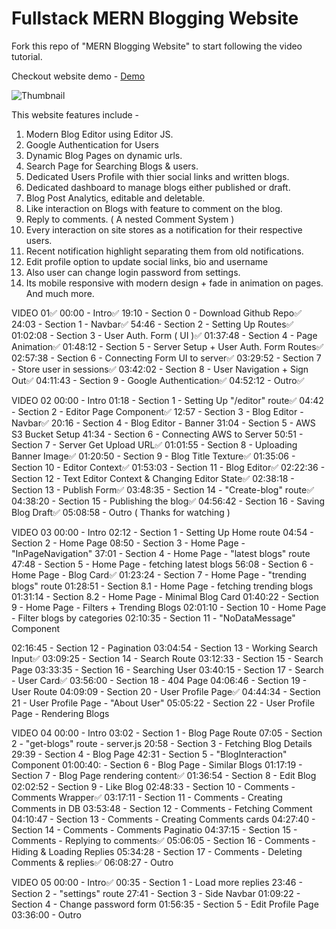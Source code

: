 # Fullstack MERN Blogging Website

Fork this repo of "MERN Blogging Website" to start following the video tutorial.

Checkout website demo - [Demo](https://youtu.be/J7BGuuuvDDk)

![Thumbnail](https://c10.patreonusercontent.com/4/patreon-media/p/post/90122909/dd5363bd03fb4a6c8fcd5d15df98e6bf/eyJ3Ijo4MjB9/1.png?token-time=1697414400&token-hash=BZ-Mzp19WnBLcCFB8LmJFDw98mpnCRGcOCt_T615miY%3D)

This website features include -

1. Modern Blog Editor using Editor JS.
2. Google Authentication for Users
3. Dynamic Blog Pages on dynamic urls.
4. Search Page for Searching Blogs & users.
5. Dedicated Users Profile with thier social links and written blogs.
6. Dedicated dashboard to manage blogs either published or draft.
7. Blog Post Analytics, editable and deletable.
8. Like interaction on Blogs with feature to comment on the blog.
9. Reply to comments. ( A nested Comment System )
10. Every interaction on site stores as a notification for their respective users.
11. Recent notification highlight separating them from old notifications.
12. Edit profile option to update social links, bio and username
13. Also user can change login password from settings.
14. Its mobile responsive with modern design + fade in animation on pages.
    And much more.

VIDEO 01✅
00:00 - Intro✅
19:10 - Section 0 - Download Github Repo✅
24:03 - Section 1 - Navbar✅
54:46 - Section 2 - Setting Up Routes✅
01:02:08 - Section 3 - User Auth. Form ( UI )✅
01:37:48 - Section 4 - Page Animation✅
01:48:12 - Section 5 - Server Setup + User Auth. Form Routes✅
02:57:38 - Section 6 - Connecting Form UI to server✅
03:29:52 - Section 7 - Store user in sessions✅
03:42:02 - Section 8 - User Navigation + Sign Out✅
04:11:43 - Section 9 - Google Authentication✅
04:52:12 - Outro✅

VIDEO 02
00:00 - Intro
01:18 - Section 1 - Setting Up "/editor" route✅
04:42 - Section 2 - Editor Page Component✅
12:57 - Section 3 - Blog Editor - Navbar✅
20:16 - Section 4 - Blog Editor - Banner
31:04 - Section 5 - AWS S3 Bucket Setup
41:34 - Section 6 - Connecting AWS to Server
50:51 - Section 7 - Server Get Upload URL✅
01:01:55 - Section 8 - Uploading Banner Image✅
01:20:50 - Section 9 - Blog Title Texture✅
01:35:06 - Section 10 - Editor Context✅
01:53:03 - Section 11 - Blog Editor✅
02:22:36 - Section 12 - Text Editor Context & Changing Editor State✅
02:38:18 - Section 13 - Publish Form✅
03:48:35 - Section 14 - "Create-blog" route✅
04:38:20 - Section 15 - Publishing the blog✅
04:56:42 - Section 16 - Saving Blog Draft✅
05:08:58 - Outro ( Thanks for watching )

VIDEO 03
00:00 - Intro
02:12 - Section 1 - Setting Up Home route
04:54 - Section 2 - Home Page
08:50 - Section 3 - Home Page - "InPageNavigation"
37:01 - Section 4 - Home Page - "latest blogs" route
47:48 - Section 5 - Home Page - fetching latest blogs
56:08 - Section 6 - Home Page - Blog Card✅
01:23:24 - Section 7 - Home Page - "trending blogs" route
01:28:51 - Section 8.1 - Home Page - fetching trending blogs
01:31:14 - Section 8.2 - Home Page - Minimal Blog Card
01:40:22 - Section 9 - Home Page - Filters + Trending Blogs
02:01:10 - Section 10 - Home Page - Filter blogs by categories
02:10:35 - Section 11 - "NoDataMessage" Component

02:16:45 - Section 12 - Pagination
03:04:54 - Section 13 - Working Search Input✅
03:09:25 - Section 14 - Search Route
03:12:33 - Section 15 - Search Page
03:33:35 - Section 16 - Searching User
03:40:15 - Section 17 - Search - User Card✅
03:56:00 - Section 18 - 404 Page
04:06:46 - Section 19 - User Route
04:09:09 - Section 20 - User Profile Page✅
04:44:34 - Section 21 - User Profile Page - "About User"
05:05:22 - Section 22 - User Profile Page - Rendering Blogs

VIDEO 04
00:00 - Intro
03:02 - Section 1 - Blog Page Route
07:05 - Section 2 - "get-blogs" route - server.js
20:58 - Section 3 - Fetching Blog Details
29:39 - Section 4 - Blog Page
42:31 - Section 5 - "BlogInteraction" Component
01:00:40: - Section 6 - Blog Page - Similar Blogs
01:17:19 - Section 7 - Blog Page rendering content✅
01:36:54 - Section 8 - Edit Blog
02:02:52 - Section 9 - Like Blog
02:48:33 - Section 10 - Comments - Comments Wrapper✅
03:17:11 - Section 11 - Comments - Creating Comments in DB
03:53:48 - Section 12 - Comments - Fetching Comment
04:10:47 - Section 13 - Comments - Creating Comments cards
04:27:40 - Section 14 - Comments - Comments Paginatio
04:37:15 - Section 15 - Comments - Replying to comments✅
05:06:05 - Section 16 - Comments - Hiding & Loading Replies
05:34:28 - Section 17 - Comments - Deleting Comments & replies✅
06:08:27 - Outro

VIDEO 05
00:00 - Intro✅
00:35 - Section 1 - Load more replies
23:46 - Section 2 - "settings" route
27:41 - Section 3 - Side Navbar
01:09:22 - Section 4 - Change password form
01:56:35 - Section 5 - Edit Profile Page
03:36:00 - Outro
